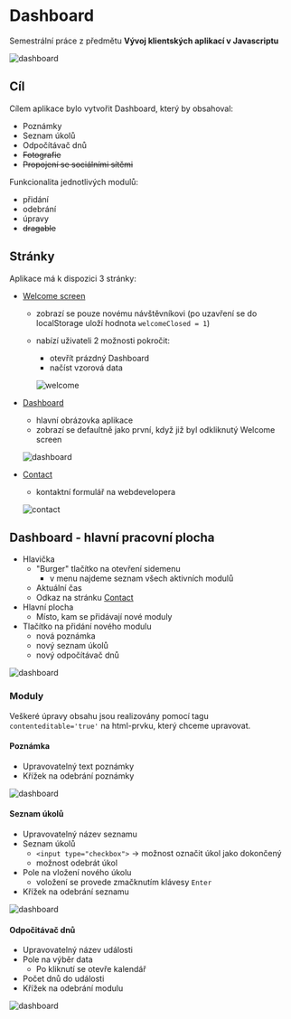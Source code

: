 # Dashboard
Semestrální práce z předmětu **Vývoj klientských aplikací v Javascriptu**

![dashboard](https://github.com/misslecter/dashboard/blob/master/documentation/images/dashboard-filled.png "Dashboard")


## Cíl
Cílem aplikace bylo vytvořit Dashboard, který by obsahoval:
* Poznámky
* Seznam úkolů
* Odpočítávač dnů
* ~~Fotografie~~
* ~~Propojení se sociálními sítěmi~~

Funkcionalita jednotlivých modulů:
* přidání
* odebrání
* úpravy
* ~~dragable~~

## Stránky
Aplikace má k dispozici 3 stránky:
- [Welcome screen](http://anastasiasurikova.com/dashboard/#welcome)
  - zobrazí se pouze novému návštěvníkovi (po uzavření se do localStorage uloží hodnota `welcomeClosed = 1`)
  - nabízí uživateli 2 možnosti pokročit:
    - otevřít prázdný Dashboard
    - načíst vzorová data
    
    ![welcome](https://github.com/misslecter/dashboard/blob/master/documentation/images/welcome.png "Dashboard")
    
    
- [Dashboard](http://anastasiasurikova.com/dashboard/#dashborad)
  - hlavní obrázovka aplikace
  - zobrazí se defaultně jako první, když již byl odkliknutý Welcome screen
  
   ![dashboard](https://github.com/misslecter/dashboard/blob/master/documentation/images/dashboard.png "Dashboard")
   
  
- [Contact](http://anastasiasurikova.com/dashboard/#contact)
  - kontaktní formulář na webdevelopera
  
   ![contact](https://github.com/misslecter/dashboard/blob/master/documentation/images/contact.png "Dashboard")
   
## Dashboard - hlavní pracovní plocha
* Hlavička
    * "Burger" tlačítko na otevření sidemenu
        * v menu najdeme seznam všech aktivních modulů
    * Aktuální čas
    * Odkaz na stránku [Contact](http://anastasiasurikova.com/dashboard/#contact)
* Hlavní plocha
    * Místo, kam se přidávají nové moduly
* Tlačítko na přidání nového modulu
    * nová poznámka
    * nový seznam úkolů
    * nový odpočítávač dnů


![dashboard](https://github.com/misslecter/dashboard/blob/master/documentation/images/dashboard-opened.png "Dashboard")

### Moduly
Veškeré úpravy obsahu jsou realizovány pomocí tagu `contenteditable='true'` na html-prvku, který chceme upravovat.

#### Poznámka
* Upravovatelný text poznámky
* Křížek na odebrání poznámky

![dashboard](https://github.com/misslecter/dashboard/blob/master/documentation/images/note.png "Dashboard")

#### Seznam úkolů
* Upravovatelný název seznamu
* Seznam úkolů
    * `<input type="checkbox">` -> možnost označit úkol jako dokončený
    * možnost odebrát úkol
* Pole na vložení nového úkolu
    * voložení se provede zmačknutím klávesy `Enter`
* Křížek na odebrání seznamu

![dashboard](https://github.com/misslecter/dashboard/blob/master/documentation/images/todo.png "Dashboard")

#### Odpočitávač dnů
* Upravovatelný název události
* Pole na výběr data
    * Po kliknutí se otevře kalendář
* Počet dnů do události
* Křížek na odebrání modulu

![dashboard](https://github.com/misslecter/dashboard/blob/master/documentation/images/counter.png "Dashboard")
